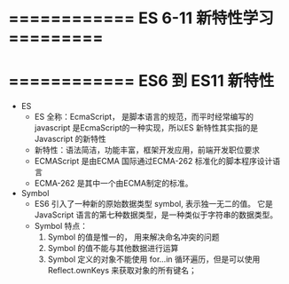 # ============ ES 6-11 新特性学习 =========
# ============ ES6 到 ES11 新特性
* ES
    - ES 全称：EcmaScript， 是脚本语言的规范，而平时经常编写的 javascript 是EcmaScript的一种实现，所以ES 新特性其实指的是 Javascript 的新特性
    - 新特性：语法简洁，功能丰富，框架开发应用，前端开发职位要求
    - ECMAScript 是由ECMA 国际通过ECMA-262 标准化的脚本程序设计语言
    - ECMA-262 是其中一个由ECMA制定的标准。
* Symbol
    - ES6 引入了一种新的原始数据类型 symbol, 表示独一无二的值。 它是 JavaScript 语言的第七种数据类型，是一种类似于字符串的数据类型。
    - Symbol 特点： 
        1.  Symbol 的值是惟一的， 用来解决命名冲突的问题
        2. Symbol 的值不能与其他数据进行运算
        3. Symbol 定义的对象不能使用 for...in 循环遍历，但是可以使用 Reflect.ownKeys 来获取对象的所有键名；
